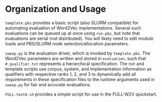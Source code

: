 # Organization and Usage

`template.pbs` provides a basic script (also SLURM compatible) for automating evaluation of Word2Vec implementations.
Several such evaluations can be queued up at once using `run.pbs`, but note that evaluations are serial (not distributed).
You will likely need to edit module loads and PBS/SLURM node selection/allocation parameters.

`sweep.py` is the evaluation driver, which is invoked by `template.pbs`.
The Word2Vec parameters are written and stored in `evaluation`, such that `#_qualifier.txt` represents a hierarchical specification.
The run and template scripts use corpus, system, and implementation information as qualifiers with respective ranks 1, 2, and 3
to dynamically add all requirements in these specification files to the runtime arguments used in `sweep.py` for fair and accurate evaluations.

`FULL-text8.sh` provides a simple script for use in the FULL-W2V quickstart.
